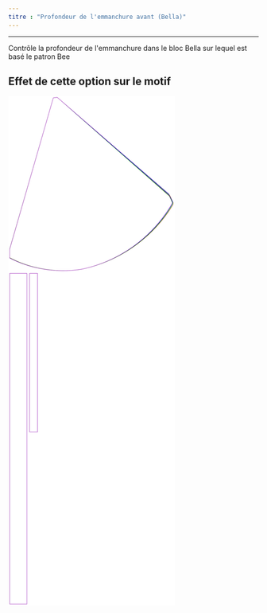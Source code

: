 ```yaml
---
titre : "Profondeur de l'emmanchure avant (Bella)"
---
```


***

Contrôle la profondeur de l'emmanchure dans le bloc Bella sur lequel est basé le patron Bee

## Effet de cette option sur le motif

![Cette image montre l'effet de cette option en superposant plusieurs variantes qui ont une valeur différente pour cette option](bee_frontarmholepitchdepth_sample.svg "Effet de cette option sur le motif")
